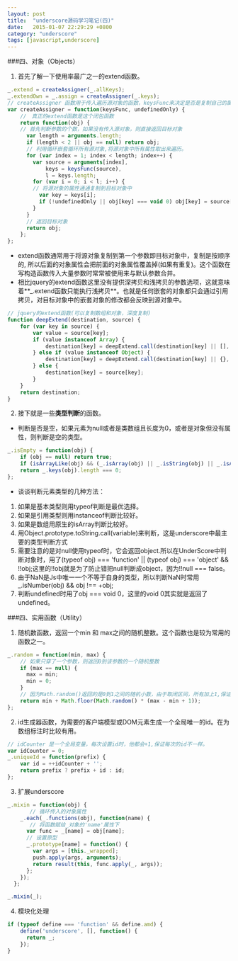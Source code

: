 ```yaml
---
layout: post
title:  "underscore源码学习笔记(四)"
date:   2015-01-07 22:29:29 +0800
category: "underscore"
tags: [javascript,underscore]
---
```


###四、对象（Objects）
1. 首先了解一下使用率最广之一的extend函数。

```js
_.extend = createAssigner(_.allKeys);
_.extendOwn = _.assign = createAssigner(_.keys);
// createAssigner 函数用于传入遍历源对象的函数，keysFunc来决定是否是复制自己的属性还是所有的属性一起复制.undefinedOnly决定是否将目标函数的已有同名属性用源对象的同名属性覆盖。
var createAssigner = function(keysFunc, undefinedOnly) {
	//　真正的extend函数是这个闭包函数
    return function(obj) {
    // 首先判断参数的个数，如果没有传入源对象，则直接返回目标对象
      var length = arguments.length;
      if (length < 2 || obj == null) return obj;
      // 利用循环嵌套循环所有源对象,将源对象中所有属性取出来遍历。
      for (var index = 1; index < length; index++) {
        var source = arguments[index],
            keys = keysFunc(source),
            l = keys.length;
        for (var i = 0; i < l; i++) {
        // 将源对象的属性通通复制到目标对象中
          var key = keys[i];
          if (!undefinedOnly || obj[key] === void 0) obj[key] = source[key];
        }
      }
      // 返回目标对象
      return obj;
    };
};
```
- extend函数通常用于将源对象复制到第一个参数即目标对象中，复制是按顺序的, 所以后面的对象属性会把前面的对象属性覆盖掉(如果有重复)。这个函数在写构造函数传入大量参数时常常被使用来与默认参数合并。
- 相比jquery的extend函数这里没有提供深拷贝和浅拷贝的参数选项，这就意味着**_.extend函数只能执行浅拷贝**。也就是任何嵌套的对象都只会通过引用拷贝，对目标对象中的嵌套对象的修改都会反映到源对象中。

```js
// jquery的extend函数(可以复制数组和对象，深度复制)
function deepExtend(destination, source) {
	for (var key in source) {
		var value = source[key];
		if (value instanceof Array) {
			destination[key] = deepExtend.call(destination[key] || [], value);
		} else if (value instanceof Object) {
			destination[key] = deepExtend.call(destination[key] || {}, value);
		} else {
			destination[key] = source[key];
		}
	}
	return destination;
}
```
2. 接下就是一些**类型判断**的函数。

- 判断是否是空，如果元素为null或者是类数组且长度为0，或者是对象但没有属性，则判断是空的类型。

```js
_.isEmpty = function(obj) {
    if (obj == null) return true;
    if (isArrayLike(obj) && (_.isArray(obj) || _.isString(obj) || _.isArguments(obj))) return obj.length === 0;
    return _.keys(obj).length === 0;
};
```
- 谈谈判断元素类型的几种方法：
1. 如果是基本类型则用typeof判断是最优选择。
2. 如果是引用类型则用instanceof判断比较好。
3. 如果是数组用原生的isArray判断比较好。
4. 用Object.prototype.toString.call(variable)来判断，这是underscore中最主要的类型判断方式
5. 需要注意的是对null使用typeof时，它会返回object.所以在UnderScore中判断对象时，用了(typeof obj) === 'function'  ||  (typeof obj)  === 'object' && !!obj;这里的!!obj就是为了防止错把null判断成object，因为!!null === false。
6. 由于NaN是Js中唯一一个不等于自身的类型，所以判断NaN时常用_.isNumber(obj) && obj !== +obj;
7. 判断undefined时用了obj === void 0，这里的void 0其实就是返回了undefined。

###四、实用函数（Utility）
1. 随机数函数，返回一个min 和 max之间的随机整数。这个函数也是较为常用的函数之一。

```js
_.random = function(min, max) {
    // 如果只穿了一个参数，则返回0到该参数的一个随机整数
    if (max == null) {
      max = min;
      min = 0;
    }
    // 因为Math.random()返回的是0到1之间的随机小数，由于取闭区间，所有加上1,保证能取到Max.
    return min + Math.floor(Math.random() * (max - min + 1));
};
```
2. id生成器函数，为需要的客户端模型或DOM元素生成一个全局唯一的id。在为数组标注时比较有用。

```js
// idCounter 是一个全局变量，每次设置id时，他都会+1,保证每次的id不一样。
var idCounter = 0;
_.uniqueId = function(prefix) {
    var id = ++idCounter + '';
    return prefix ? prefix + id : id;
};
```

3. 扩展underscore

```js
_.mixin = function(obj) {
	   // 循环传入的对象属性		
    _.each(_.functions(obj), function(name) {
	   // 将函数赋给_对象的'name'属性下      
	  var func = _[name] = obj[name];
	  // 设置原型
      _.prototype[name] = function() {
        var args = [this._wrapped];
        push.apply(args, arguments);
        return result(this, func.apply(_, args));
      };
    });
  };

_.mixin(_);
```
4. 模块化处理

```js
if (typeof define === 'function' && define.amd) {
    define('underscore', [], function() {
      return _;
    });
}
```